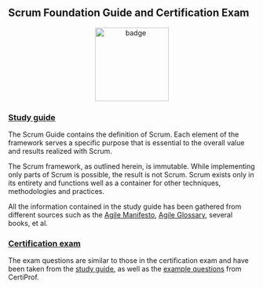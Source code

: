 ## Scrum Foundation Guide and Certification Exam

<p align="center">
  <a href="https://certiprof.com/pages/scrum-foundation-professional-certificate-sfpc-english" target="_blank"><img alt="badge" src="https://images.credly.com/size/680x680/images/3be57d7c-55de-4119-9ca9-738e20c0fae0/Scrum-Foundation-Professional-Certificate-SFPC-2021_.png" width="150"></a>
</p>

### [Study guide](study-guide.md)

The Scrum Guide contains the definition of Scrum. Each element of the framework serves a specific purpose that is essential to the overall value and results realized with Scrum.

The Scrum framework, as outlined herein, is immutable. While implementing only parts of Scrum is possible, the result is not Scrum. Scrum exists only in its entirety and functions well as a container for other techniques, methodologies and practices.

All the information contained in the study guide has been gathered from different sources such as the [Agile Manifesto](http://www.agilemanifesto.org/), [Agile Glossary](https://www.agilealliance.org/agile101/agile-glossary/), several books, et al.

### [Certification exam](certiprof-exam.md)

The exam questions are similar to those in the certification exam and have been taken from the [study guide](study-guide.md), as well as the [example questions](https://sampleexams.certiprof.com/scrum-foundation-1-spanish) from CertiProf.
